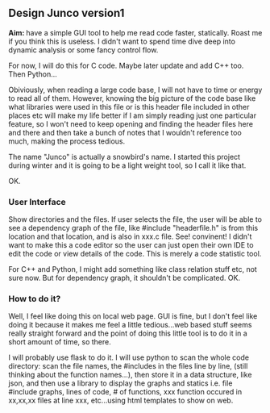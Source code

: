 ## Design Junco version1

<strong>Aim: </strong>have a simple GUI tool to help me read code faster, statically. Roast me if you think this is useless. I didn't want to spend time dive deep into dynamic analysis or some fancy control flow. 

For now, I will do this for C code. Maybe later update and add C++ too. Then Python...

Obiviously, when reading a large code base, I will not have to time or energy to read all of them. However, knowing the big picture of the code base like what libraries were used in this file or is this header file included in other places etc will make my life better if I am simply reading just one particular feature, so I won't need to keep opening and finding the header files here and there and then take a bunch of notes that I wouldn't reference too much, making the process tedious. 

The name "Junco" is actually a snowbird's name. I started this project during winter and it is going to be a light weight tool, so I call it like that.

OK.

### User Interface

Show directories and the files. If user selects the file, the user will be able to see a dependency graph of the file, like #include "headerfile.h" is from this location and that location, and is also in xxx.c file. See! convinent! I didn't want to make this a code editor so the user can just open their own IDE to edit the code or view details of the code. This is merely a code statistic tool.

For C++ and Python, I might add something like class relation stuff etc, not sure now. But for dependency graph, it shouldn't be complicated. OK.

### How to do it?

Well, I feel like doing this on local web page. GUI is fine, but I don't feel like doing it because it makes me feel a little tedious...web based stuff seems really straight forward and the point of doing this little tool is to do it in a short amount of time, so there.

I will probably use flask to do it. I will use python to scan the whole code directory: scan the file names, the #includes in the files line by line, (still thinking about the function names...), then store it in a data structure, like json, and then use a library to display the graphs and statics i.e. file #include graphs, lines of code, # of functions, xxx function occured in xx,xx,xx files at line xxx, etc...using html templates to show on web.

